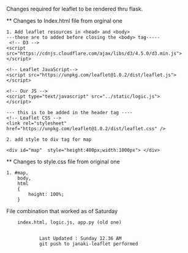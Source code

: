 Changes required for leaflet to be rendered thru flask.

** Changes to Index.html file from orginal one

    1. Add leaflet resources in <head> and <body>
    ---these are to added before closing the <body> tag-----
     <!-- D3 -->
    <script src="https://cdnjs.cloudflare.com/ajax/libs/d3/4.5.0/d3.min.js"></script>

    <!-- Leaflet JavaScript-->
    <script src="https://unpkg.com/leaflet@1.0.2/dist/leaflet.js"></script>
    
    <!-- Our JS -->
    <script type="text/javascript" src="../static/logic.js">
    </script>
    
    --- this is to be added in the header tag ----
    <!-- Leaflet CSS -->
    <link rel="stylesheet" href="https://unpkg.com/leaflet@1.0.2/dist/leaflet.css" />
  
    2. add style to div tag for map
    
    <div id="map"  style="height:400px;width:1000px"> </div>
    
    
** Changes to style.css file from original one

    1. #map,
        body,
        html
        {
            height: 100%;
        }
        
File combination that worked as of Saturday

        index.html, logic.js, app.py (old one)


                Last Updated : Sunday 12.36 AM
                git push to janaki-leaflet performed